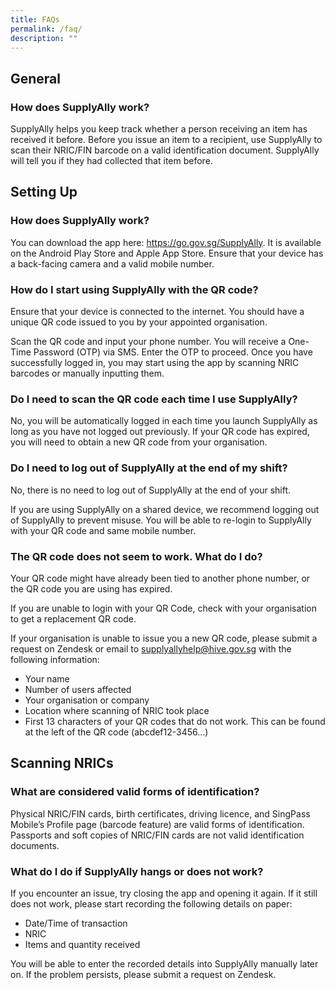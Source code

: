 ```yaml
---
title: FAQs
permalink: /faq/
description: ""
---
```



## **General**

### **How does SupplyAlly work?**
SupplyAlly helps you keep track whether a person receiving an item has received it before. Before you issue an item to a recipient, use SupplyAlly to scan their NRIC/FIN barcode on a valid identification document. SupplyAlly will tell you if they had collected that item before.

## **Setting Up**

### **How does SupplyAlly work?**
You can download the app here: <https://go.gov.sg/SupplyAlly>. It is available on the Android Play Store and Apple App Store. Ensure that your device has a back-facing camera and a valid mobile number.

### **How do I start using SupplyAlly with the QR code?**
Ensure that your device is connected to the internet. You should have a unique QR code issued to you by your appointed organisation. 

Scan the QR code and input your phone number. You will receive a One-Time Password (OTP) via SMS. Enter the OTP to proceed. Once you have successfully logged in, you may start using the app by scanning NRIC barcodes or manually inputting them.

### **Do I need to scan the QR code each time I use SupplyAlly?**
No, you will be automatically logged in each time you launch SupplyAlly as long as you have not logged out previously. If your QR code has expired, you will need to obtain a new QR code from your organisation.

### **Do I need to log out of SupplyAlly at the end of my shift?**
No, there is no need to log out of SupplyAlly at the end of your shift. 

If you are using SupplyAlly on a shared device, we recommend logging out of SupplyAlly to prevent misuse. You will be able to re-login to SupplyAlly with your QR code and same mobile number.

### **The QR code does not seem to work. What do I do?**
Your QR code might have already been tied to another phone number, or the QR code you are using has expired. 

If you are unable to login with your QR Code, check with your organisation to get a replacement QR code. 

If your organisation is unable to issue you a new QR code, please submit a request on Zendesk or email to <supplyallyhelp@hive.gov.sg> with the following information:
* Your name
* Number of users affected 
* Your organisation or company
* Location where scanning of NRIC took place
* First 13 characters of your QR codes that do not work. This can be found at the left of the QR code (abcdef12-3456...)

## **Scanning NRICs**

### **What are considered valid forms of identification?**
Physical NRIC/FIN cards, birth certificates, driving licence, and SingPass Mobile’s Profile page (barcode feature) are valid forms of identification. Passports and soft copies of NRIC/FIN cards are not valid identification documents.  

### **What do I do if SupplyAlly hangs or does not work?**
If you encounter an issue, try closing the app and opening it again. If it still does not work, please start recording the following details on paper:
* Date/Time of transaction
* NRIC
* Items and quantity received

You will be able to enter the recorded details into SupplyAlly manually later on. If the problem persists, please submit a request on Zendesk.
